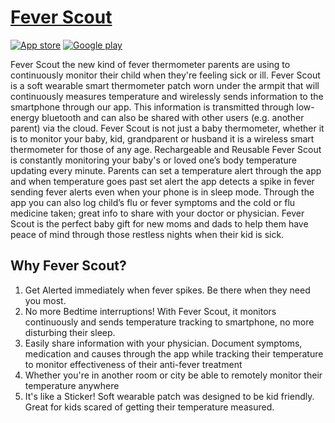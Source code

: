 # [Fever Scout](https://feverscout.com)
[![App store](https://designpieces.com/wp-content/uploads/2016/02/download-on-the-app-store.png)](https://itunes.apple.com/us/app/fever-scout/id1095852565?mt=8)
[![Google play](https://play.google.com/intl/en_us/badges/images/badge_new.png)](https://play.google.com/store/apps/details?id=com.vivalnk.feverscout&hl=en) <br>

Fever Scout the new kind of fever thermometer parents are using to continuously monitor their child when they're feeling sick or ill. Fever Scout is a soft wearable smart thermometer patch worn under the armpit that will continuously measures temperature and wirelessly sends information to the smartphone through our app. This information is transmitted through low-energy bluetooth and can also be shared with other users (e.g. another parent) via the cloud. Fever Scout is not just a baby thermometer, whether it is to monitor your baby, kid, grandparent or husband it is a wireless smart thermometer for those of any age. Rechargeable and Reusable Fever Scout is constantly monitoring your baby's or loved one’s body temperature updating every minute. Parents can set a temperature alert through the app and when temperature goes past set alert the app detects a spike in fever sending fever alerts even when your phone is in sleep mode. Through the app you can also log child’s flu or fever symptoms and the cold or flu medicine taken; great info to share with your doctor or physician. Fever Scout is the perfect baby gift for new moms and dads to help them have peace of mind through those restless nights when their kid is sick.

## Why Fever Scout?
1. Get Alerted immediately when fever spikes. Be there when they need you most.
2. No more Bedtime interruptions! With Fever Scout, it monitors continuously and sends temperature tracking to smartphone, no more disturbing their sleep.
3. Easily share information with your physician. Document symptoms, medication and causes through the app while tracking their temperature to monitor effectiveness of their anti-fever treatment
4. Whether you're in another room or city be able to remotely monitor their temperature anywhere
5. It's like a Sticker! Soft wearable patch was designed to be kid friendly. Great for kids scared of getting their temperature measured.
